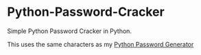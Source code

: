 # Python-Password-Cracker
Simple Python Password Cracker in Python.

This uses the same characters as my [Python Password Generator](https://github.com/Eggy115/PasswordGenerator)
